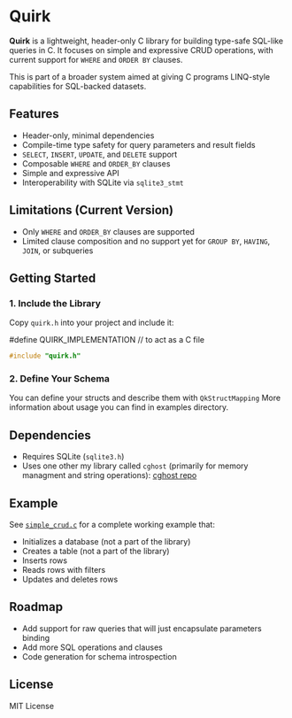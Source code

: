 # Quirk

**Quirk** is a lightweight, header-only C library for building type-safe SQL-like queries in C. It focuses on simple and expressive CRUD operations, with current support for `WHERE` and `ORDER BY` clauses.

This is part of a broader system aimed at giving C programs LINQ-style capabilities for SQL-backed datasets.

## Features

- Header-only, minimal dependencies
- Compile-time type safety for query parameters and result fields
- `SELECT`, `INSERT`, `UPDATE`, and `DELETE` support
- Composable `WHERE` and `ORDER_BY` clauses
- Simple and expressive API
- Interoperability with SQLite via `sqlite3_stmt`

## Limitations (Current Version)

- Only `WHERE` and `ORDER_BY` clauses are supported
- Limited clause composition and no support yet for `GROUP BY`, `HAVING`, `JOIN`, or subqueries

## Getting Started

### 1. Include the Library

Copy `quirk.h` into your project and include it:

#define QUIRK_IMPLEMENTATION // to act as a C file
```c
#include "quirk.h"
```

### 2. Define Your Schema

You can define your structs and describe them with `QkStructMapping`
More information about usage you can find in examples directory.

## Dependencies

- Requires SQLite (`sqlite3.h`)
- Uses one other my library called `cghost` (primarily for memory managment and string operations): [cghost repo](https://github.com/belyivadim/cghost)

## Example

See [`simple_crud.c`](./simple_crud.c) for a complete working example that:

- Initializes a database (not a part of the library)
- Creates a table (not a part of the library)
- Inserts rows
- Reads rows with filters
- Updates and deletes rows

## Roadmap

- Add support for raw queries that will just encapsulate parameters binding
- Add more SQL operations and clauses
- Code generation for schema introspection

## License

MIT License

